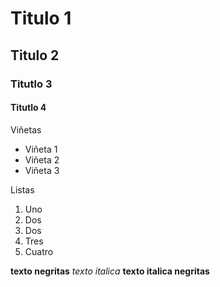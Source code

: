 # Titulo 1
## Titulo 2
### Titutlo 3
#### Titutlo 4

Viñetas
* Viñeta 1
* Viñeta 2
* Viñeta 3

Listas
 1. Uno
 2. Dos
 3. Dos
 4. Tres
 5. Cuatro

**texto negritas**
_texto italica_
**texto italica negritas**

 
